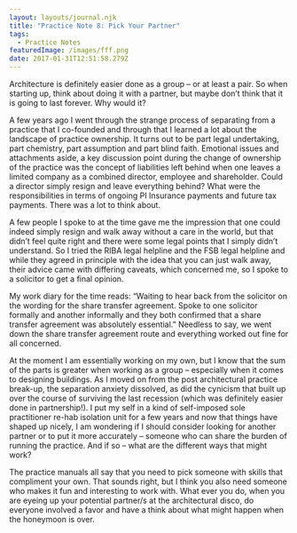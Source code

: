 ```yaml
---
layout: layouts/journal.njk
title: "Practice Note 8: Pick Your Partner"
tags:
  - Practice Notes
featuredImage: /images/fff.png
date: 2017-01-31T12:51:58.279Z
---
```

Architecture is definitely easier done as a group – or at least a pair. So when starting up, think about doing it with a partner, but maybe don’t think that it is going to last forever. Why would it?

A few years ago I went through the strange process of separating from a practice that I co-founded and through that I learned a lot about the landscape of practice ownership. It turns out to be part legal undertaking, part chemistry, part assumption and part blind faith. Emotional issues and attachments aside, a key discussion point during the change of ownership of the practice was the concept of liabilities left behind when one leaves a limited company as a combined director, employee and shareholder. Could a director simply resign and leave everything behind? What were the responsibilities in terms of ongoing PI Insurance payments and future tax payments. There was a lot to think about.

A few people I spoke to at the time gave me the impression that one could indeed simply resign and walk away without a care in the world, but that didn’t feel quite right and there were some legal points that I simply didn’t understand. So I tried the RIBA legal helpline and the FSB legal helpline and while they agreed in principle with the idea that you can just walk away, their advice came with differing caveats, which concerned me, so I spoke to a solicitor to get a final opinion.

My work diary for the time reads: “Waiting to hear back from the solicitor on the wording for the share transfer agreement. Spoke to one solicitor formally and another informally and they both confirmed that a share transfer agreement was absolutely essential.” Needless to say, we went down the share transfer agreement route and everything worked out fine for all concerned.

At the moment I am essentially working on my own, but I know that the sum of the parts is greater when working as a group – especially when it comes to designing buildings. As I moved on from the post architectural practice break-up, the separation anxiety dissolved, as did the cynicism that built up over the course of surviving the last recession (which was definitely easier done in partnership!). I put my self in a kind of self-imposed sole practitioner re-hab isolation unit for a few years and now that things have shaped up nicely, I am wondering if I should consider looking for another partner or to put it more accurately – someone who can share the burden of running the practice. And if so – what are the different ways that might work?

The practice manuals all say that you need to pick someone with skills that compliment your own. That sounds right, but I think you also need someone who makes it fun and interesting to work with. What ever you do, when you are eyeing up your potential partner/s at the architectural disco, do everyone involved a favor and have a think about what might happen when the honeymoon is over.